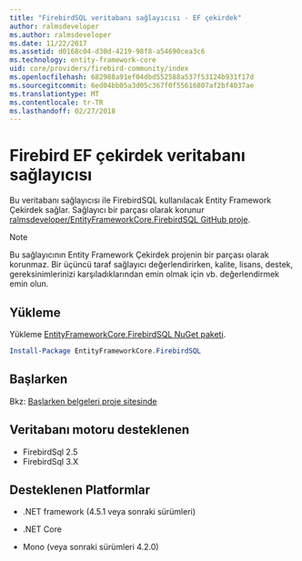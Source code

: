 ```yaml
---
title: "FirebirdSQL veritabanı sağlayıcısı - EF çekirdek"
author: ralmsdeveloper
ms.author: ralmsdeveloper
ms.date: 11/22/2017
ms.assetid: d0168c04-d30d-4219-98f8-a54690cea3c6
ms.technology: entity-framework-core
uid: core/providers/firebird-community/index
ms.openlocfilehash: 682988a91ef04dbd552588a537f53124b931f17d
ms.sourcegitcommit: 6ed04bb05a3d05c367f0f55616807af2bf4037ae
ms.translationtype: MT
ms.contentlocale: tr-TR
ms.lasthandoff: 02/27/2018
---
```

# <a name="firebird-ef-core-database-provider"></a>Firebird EF çekirdek veritabanı sağlayıcısı

Bu veritabanı sağlayıcısı ile FirebirdSQL kullanılacak Entity Framework Çekirdek sağlar. Sağlayıcı bir parçası olarak korunur [ralmsdeveloper/EntityFrameworkCore.FirebirdSQL GitHub proje](https://github.com/ralmsdeveloper/EntityFrameworkCore.FirebirdSQL).

> [!NOTE]  
>
> Bu sağlayıcının Entity Framework Çekirdek projenin bir parçası olarak korunmaz. Bir üçüncü taraf sağlayıcı değerlendirirken, kalite, lisans, destek, gereksinimlerinizi karşıladıklarından emin olmak için vb. değerlendirmek emin olun.

## <a name="install"></a>Yükleme

Yükleme [EntityFrameworkCore.FirebirdSQL NuGet paketi](https://www.nuget.org/packages/EntityFrameworkCore.FirebirdSQL).

``` powershell
Install-Package EntityFrameworkCore.FirebirdSQL
```

## <a name="get-started"></a>Başlarken

Bkz: [Başlarken belgeleri proje sitesinde](https://github.com/ralmsdeveloper/EntityFrameworkCore.FirebirdSQL/wiki)

## <a name="supported-database-engines"></a>Veritabanı motoru desteklenen

* FirebirdSql 2.5
* FirebirdSql 3.X

## <a name="supported-platforms"></a>Desteklenen Platformlar

* .NET framework (4.5.1 veya sonraki sürümleri)

* .NET Core

* Mono (veya sonraki sürümleri 4.2.0)
